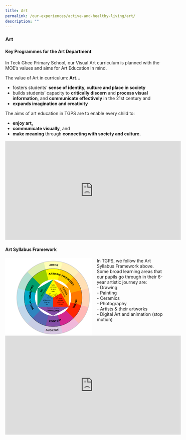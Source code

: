 ```yaml
---
title: Art
permalink: /our-experiences/active-and-healthy-living/art/
description: ""
---
```

### **Art**
#### **Key Programmes for the Art Department**
In Teck Ghee Primary School, our Visual Art curriculum is planned with the MOE’s values and aims for Art Education in mind. 
  
The value of Art in curriculum:
**Art...**<br>
*   fosters students’ **sense of identity, culture and place in society**  
*   builds students’ capacity to **critically discern** and **process visual information**, and **communicate effectively** in the 21st century and
*   **expands imagination and creativity**

The aims of art education in TGPS are to enable every child to: 
*   **enjoy art,**
*   **communicate visually**, and
*   **make meaning** through **connecting with society and culture.**

<iframe width="560" height="315" src="https://www.youtube.com/embed/sD6lGUBgrpU" title="Pupils talking about their pinch pot" frameborder="0" allow="accelerometer; autoplay; clipboard-write; encrypted-media; gyroscope; picture-in-picture" allowfullscreen></iframe>

#### **Art Syllabus Framework**

<img src="/images/art.png" style="width:55%;margin-right:15px;" align = "left">

In TGPS, we follow the Art Syllabus Framework above. Some broad learning areas that our pupils go through in their 6-year artistic journey are:<br>
\- Drawing<br>
\- Painting<br>
\- Ceramics<br>
\- Photography<br>
\- Artists & their artworks<br>
\- Digital Art and animation (stop motion)

<br clear="left">

<iframe width="560" height="315" src="https://www.youtube.com/embed/ukRMDhuibGY" title="P6 photography art project" frameborder="0" allow="accelerometer; autoplay; clipboard-write; encrypted-media; gyroscope; picture-in-picture" allowfullscreen></iframe>